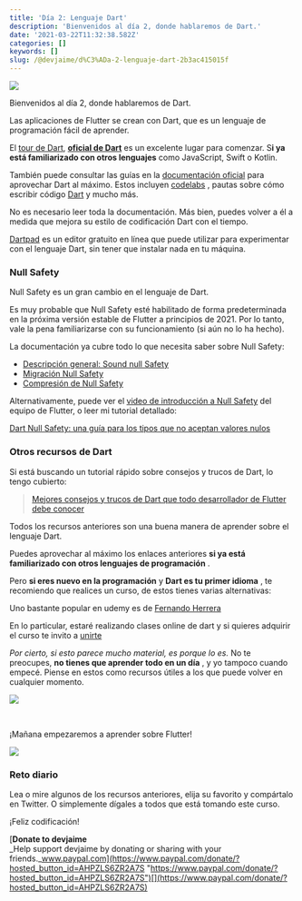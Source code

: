 ```yaml
---
title: 'Día 2: Lenguaje Dart'
description: 'Bienvenidos al día 2, donde hablaremos de Dart.'
date: '2021-03-22T11:32:38.582Z'
categories: []
keywords: []
slug: /@devjaime/d%C3%ADa-2-lenguaje-dart-2b3ac415015f
---
```


![](/Users/devjaime/Documents/blog/posts/md_1651648785637/img/0__FB0nxYYu4Yeg67QT.jpg)

Bienvenidos al día 2, donde hablaremos de Dart.

Las aplicaciones de Flutter se crean con Dart, que es un lenguaje de programación fácil de aprender.

El [tour de Dart](https://dart.dev/guides/language/language-tour), [**oficial de Dart**](https://dart.dev/guides/language/language-tour) es un excelente lugar para comenzar. S**i ya está familiarizado con otros lenguajes** como JavaScript, Swift o Kotlin.

También puede consultar las guías en la [documentación oficial](https://dart.dev/guides) para aprovechar Dart al máximo. Estos incluyen [codelabs](https://dart.dev/codelabs) , pautas sobre cómo escribir código [Dart](https://dart.dev/guides/language/effective-dart) y mucho más.

No es necesario leer toda la documentación. Más bien, puedes volver a él a medida que mejora su estilo de codificación Dart con el tiempo.

[Dartpad](https://dartpad.dev/?null_safety=true) es un editor gratuito en línea que puede utilizar para experimentar con el lenguaje Dart, sin tener que instalar nada en tu máquina.

### Null Safety

Null Safety es un gran cambio en el lenguaje de Dart.

Es muy probable que Null Safety esté habilitado de forma predeterminada en la próxima versión estable de Flutter a principios de 2021. Por lo tanto, vale la pena familiarizarse con su funcionamiento (si aún no lo ha hecho).

La documentación ya cubre todo lo que necesita saber sobre Null Safety:

*   [Descripción general: Sound null Safety](https://dart.dev/null-safety)
*   [Migración Null Safety](http://Migrating%20to%20null%20safety)
*   [Compresión de Null Safety](https://dart.dev/null-safety/understanding-null-safety)

Alternativamente, puede ver el [video de introducción a Null Safety](https://www.youtube.com/watch?v=iYhOU9AuaFs) del equipo de Flutter, o leer mi tutorial detallado:

[Dart Null Safety: una guía para los tipos que no aceptan valores nulos](https://devjaime.medium.com/dart-null-safety-una-gu%C3%ADa-para-los-tipos-que-no-aceptan-valores-nulos-44767a116da0)

### Otros recursos de Dart

Si está buscando un tutorial rápido sobre consejos y trucos de Dart, lo tengo cubierto:

> [Mejores consejos y trucos de Dart que todo desarrollador de Flutter debe conocer](https://devjaime.medium.com/mejores-consejos-y-trucos-de-dart-que-todo-desarrollador-de-flutter-debe-conocer-959e8daac7ba)

Todos los recursos anteriores son una buena manera de aprender sobre el lenguaje Dart.

Puedes aprovechar al máximo los enlaces anteriores **si ya está familiarizado con otros lenguajes de programación** .

Pero **si eres nuevo en la programación** y **Dart es tu primer idioma** , te recomiendo que realices un curso, de estos tienes varias alternativas:

Uno bastante popular en udemy es de [Fernando Herrera](https://www.udemy.com/course/dart-de-cero-hasta-los-detalles/)

En lo particular, estaré realizando clases online de dart y si quieres adquirir el curso te invito a [unirte](https://programadoreschile.org/mobile-school/cursos/dart-desde-cero/)

_Por cierto, si esto parece mucho material, es porque lo es._ No te preocupes, **no tienes que aprender todo en un día** , y yo tampoco cuando empecé. Piense en estos como recursos útiles a los que puede volver en cualquier momento.

![](/Users/devjaime/Documents/blog/posts/md_1651648785637/img/0__QGNRZfYVmJQq3fBx.jpg)

️

¡Mañana empezaremos a aprender sobre Flutter!

![](/Users/devjaime/Documents/blog/posts/md_1651648785637/img/0__y9Y0gMDsFmhlJBLC.jpg)

### Reto diario

Lea o mire algunos de los recursos anteriores, elija su favorito y compártalo en Twitter. O simplemente dígales a todos que está tomando este curso.

¡Feliz codificación!

[**Donate to devjaime**  
_Help support devjaime by donating or sharing with your friends._www.paypal.com](https://www.paypal.com/donate/?hosted_button_id=AHPZLS6ZR2A7S "https://www.paypal.com/donate/?hosted_button_id=AHPZLS6ZR2A7S")[](https://www.paypal.com/donate/?hosted_button_id=AHPZLS6ZR2A7S)